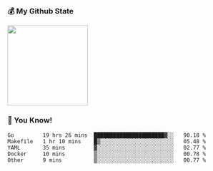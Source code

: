 ### :moneybag: My Github State

<img height="180em" src="https://github-readme-stats.vercel.app/api?username=G-Asura&show_icons=true&hide_border=true&count_private=true&include_all_commits=true" />

### :pill: You Know!
<!--START_SECTION:waka-->

```text
Go         19 hrs 26 mins  ██████████████████████▓░░   90.18 %
Makefile   1 hr 10 mins    █▒░░░░░░░░░░░░░░░░░░░░░░░   05.48 %
YAML       35 mins         ▓░░░░░░░░░░░░░░░░░░░░░░░░   02.77 %
Docker     10 mins         ▒░░░░░░░░░░░░░░░░░░░░░░░░   00.78 %
Other      9 mins          ▒░░░░░░░░░░░░░░░░░░░░░░░░   00.77 %
```

<!--END_SECTION:waka-->

<!--
**G-Asura/G-Asura** is a ✨ _special_ ✨ repository because its `README.md` (this file) appears on your GitHub profile.

Here are some ideas to get you started:

- 🔭 I’m currently working on ...
- 🌱 I’m currently learning ...
- 👯 I’m looking to collaborate on ...
- 🤔 I’m looking for help with ...
- 💬 Ask me about ...
- 📫 How to reach me: ...
- 😄 Pronouns: ...
- ⚡ Fun fact: ...
-->
